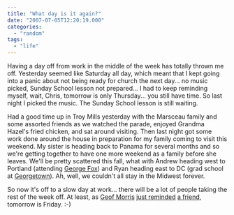 ```yaml
---
title: "What day is it again?"
date: "2007-07-05T12:20:19.000"
categories: 
  - "random"
tags: 
  - "life"
---
```


Having a day off from work in the middle of the week has totally thrown me off. Yesterday seemed like Saturday all day, which meant that I kept going into a panic about not being ready for church the next day... no music picked, Sunday School lesson not prepared... I had to keep reminding myself, wait, Chris, tomorrow is only Thursday... you still have time. So last night I picked the music. The Sunday School lesson is still waiting.

Had a good time up in Troy Mills yesterday with the Marsceau family and some assorted friends as we watched the parade, enjoyed Grandma Hazel's fried chicken, and sat around visiting. Then last night got some work done around the house in preparation for my family coming to visit this weekend. My sister is heading back to Panama for several months and so we're getting together to have one more weekend as a family before she leaves. We'll be pretty scattered this fall, what with Andrew heading west to Portland (attending [George Fox](http://www.georgefox.edu)) and Ryan heading east to DC (grad school at [Georgetown](http://www.georgetown.edu)). Ah, well, we couldn't all stay in the Midwest forever.

So now it's off to a slow day at work... there will be a lot of people taking the rest of the week off. At least, as [Geof Morris](http://gfmorris.net) [just reminded](http://twitter.com/gfmorris/statuses/135497842) [a friend](http://raewhitlock.com), tomorrow is Friday. :-)
